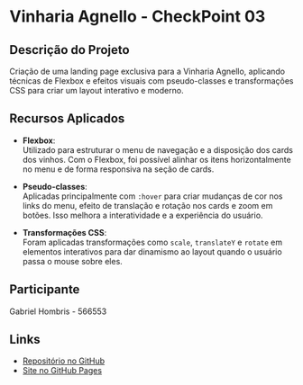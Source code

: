 # Vinharia Agnello - CheckPoint 03

## Descrição do Projeto
Criação de uma landing page exclusiva para a Vinharia Agnello, aplicando técnicas de Flexbox e efeitos visuais com pseudo-classes e transformações CSS para criar um layout interativo e moderno.

## Recursos Aplicados
- **Flexbox**:  
  Utilizado para estruturar o menu de navegação e a disposição dos cards dos vinhos. Com o Flexbox, foi possível alinhar os itens horizontalmente no menu e de forma responsiva na seção de cards.
  
- **Pseudo-classes**:  
  Aplicadas principalmente com `:hover` para criar mudanças de cor nos links do menu, efeito de translação e rotação nos cards e zoom em botões. Isso melhora a interatividade e a experiência do usuário.

- **Transformações CSS**:  
  Foram aplicadas transformações como `scale`, `translateY` e `rotate` em elementos interativos para dar dinamismo ao layout quando o usuário passa o mouse sobre eles.

## Participante
Gabriel Hombris - 566553

## Links
- [Repositório no GitHub](https://github.com/gHombris/checkpoint03-flexbox)
- [Site no GitHub Pages](https://ghombris.github.io/checkpoint03-flexbox/)
